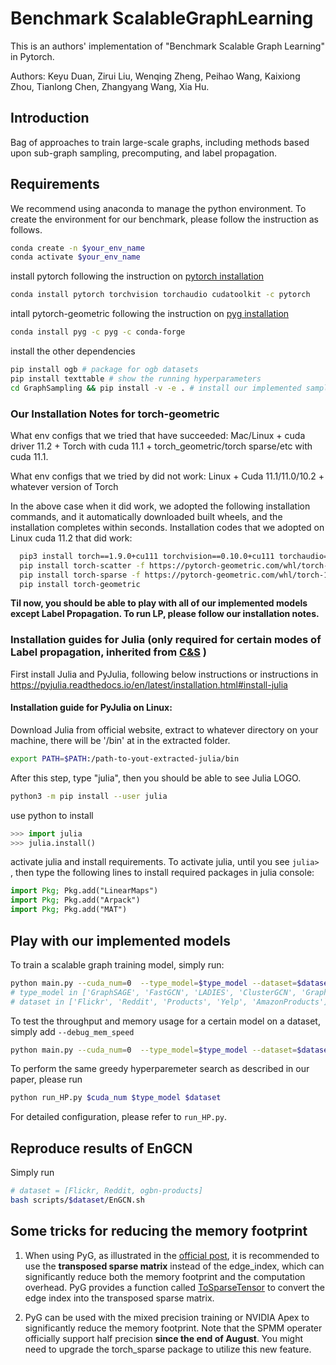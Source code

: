 # Benchmark ScalableGraphLearning

This is an authors' implementation of "Benchmark Scalable Graph Learning" in Pytorch.

Authors: Keyu Duan, Zirui Liu, Wenqing Zheng, Peihao Wang, Kaixiong Zhou, Tianlong Chen, Zhangyang Wang, Xia Hu.

## Introduction

Bag of approaches to train large-scale graphs, including methods based upon
sub-graph sampling, precomputing, and label propagation.

## Requirements
We recommend using anaconda to manage the python environment. To create the environment for our benchmark, please follow the instruction as follows.
```bash
conda create -n $your_env_name
conda activate $your_env_name
```
install pytorch following the instruction on [pytorch installation](https://pytorch.org/get-started/locally/)
```bash
conda install pytorch torchvision torchaudio cudatoolkit -c pytorch
```
intall pytorch-geometric following the instruction on [pyg installation](https://pytorch-geometric.readthedocs.io/en/latest/notes/installation.html)
```bash
conda install pyg -c pyg -c conda-forge
```
install the other dependencies
```bash
pip install ogb # package for ogb datasets
pip install texttable # show the running hyperparameters
cd GraphSampling && pip install -v -e . # install our implemented sampler
```

### Our Installation Notes for torch-geometric
What env configs that we tried that have succeeded: Mac/Linux + cuda driver 11.2 + Torch with cuda 11.1 + torch_geometric/torch sparse/etc with cuda 11.1.

What env configs that we tried by did not work: Linux + Cuda 11.1/11.0/10.2 + whatever version of Torch

In the above case when it did work, we adopted the following installation commands, and it automatically downloaded built wheels, and the installation completes within seconds. Installation codes that we adopted on Linux cuda 11.2 that did work:
```bash
  pip3 install torch==1.9.0+cu111 torchvision==0.10.0+cu111 torchaudio==0.9.0 -f https://download.pytorch.org/whl/torch_stable.html
  pip install torch-scatter -f https://pytorch-geometric.com/whl/torch-1.9.0+cu111.html
  pip install torch-sparse -f https://pytorch-geometric.com/whl/torch-1.9.0+cu111.html
  pip install torch-geometric
```

**Til now, you should be able to play with all of our implemented models except **Label Propagation**. To run LP, please follow our installation notes.**

### Installation guides for Julia (only required for certain modes of Label propagation, inherited from [C&S](https://github.com/CUAI/CorrectAndSmooth) )

First install Julia and PyJulia, following below instructions or instructions in https://pyjulia.readthedocs.io/en/latest/installation.html#install-julia

#### Installation guide for PyJulia on Linux:

Download Julia from official website, extract to whatever directory on your machine, there will be '/bin' at in the extracted folder.
```bash
export PATH=$PATH:/path-to-yout-extracted-julia/bin
```
After this step, type "julia", then you should be able to see Julia LOGO.
```bash
python3 -m pip install --user julia
```
use python to install
```python
>>> import julia
>>> julia.install()
```
activate julia and install requirements. To activate julia, until you see `julia> `, then type the following lines to install required packages in julia console:
```julia
import Pkg; Pkg.add("LinearMaps")
import Pkg; Pkg.add("Arpack")
import Pkg; Pkg.add("MAT")
```

## Play with our implemented models

To train a scalable graph training model, simply run:
```bash
python main.py --cuda_num=0  --type_model=$type_model --dataset=$dataset
# type_model in ['GraphSAGE', 'FastGCN', 'LADIES', 'ClusterGCN', 'GraphSAINT', 'SGC', 'SIGN', 'SIGN_MLP', 'LP_Adj', 'SAGN', 'GAMLP']
# dataset in ['Flickr', 'Reddit', 'Products', 'Yelp', 'AmazonProducts']
```
To test the throughput and memory usage for a certain model on a dataset, simply add `--debug_mem_speed`
```bash
python main.py --cuda_num=0  --type_model=$type_model --dataset=$dataset --debug_mem_speed
```
To perform the same greedy hyperparemeter search as described in our paper, please run
```bash
python run_HP.py $cuda_num $type_model $dataset
```
For detailed configuration, please refer to `run_HP.py`.

## Reproduce results of EnGCN

Simply run
```bash
# dataset = [Flickr, Reddit, ogbn-products]
bash scripts/$dataset/EnGCN.sh
```

## Some tricks for reducing the memory footprint
1. When using PyG, as illustrated in the [official post](https://pytorch-geometric.readthedocs.io/en/latest/notes/sparse_tensor.html), it is recommended to use the **transposed sparse matrix** instead of the edge_index, which can significantly reduce both the memory footprint and the computation overhead. PyG provides a function called [ToSparseTensor](https://pytorch-geometric.readthedocs.io/en/latest/modules/transforms.html#torch_geometric.transforms.ToSparseTensor) to convert the edge index into the transposed sparse matrix.

2. PyG can be used with the mixed precision training or NVIDIA Apex to significantly reduce the memory footprint. Note that the SPMM operater officially support half precision **since the end of August**. You might need to upgrade the torch_sparse package to utilize this new feature.

